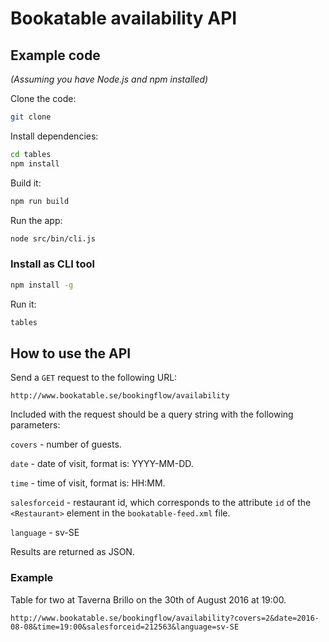 # Bookatable availability API

## Example code

_(Assuming you have Node.js and npm installed)_

Clone the code:

``` bash
git clone
```

Install dependencies:

``` bash
cd tables
npm install
```

Build it:

``` bash
npm run build
```

Run the app:

``` bash
node src/bin/cli.js
```

### Install as CLI tool

``` bash
npm install -g
```

Run it:

``` bash
tables
```

## How to use the API

Send a ```GET``` request to the following URL:

```
http://www.bookatable.se/bookingflow/availability
```

Included with the request should be a query string with the following parameters:

```covers``` - number of guests.

```date``` - date of visit, format is: YYYY-MM-DD.

```time``` - time of visit, format is: HH:MM.

```salesforceid``` - restaurant id, which corresponds to the attribute ```id``` of the ```<Restaurant>``` element in the ```bookatable-feed.xml``` file.

```language``` - sv-SE

Results are returned as JSON.

### Example

Table for two at Taverna Brillo on the 30th of August 2016 at 19:00.

```
http://www.bookatable.se/bookingflow/availability?covers=2&date=2016-08-08&time=19:00&salesforceid=212563&language=sv-SE
```
